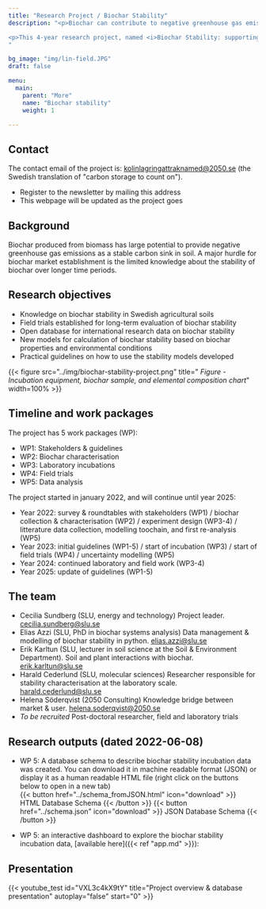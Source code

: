 ```yaml
---
title: "Research Project / Biochar Stability"
description: "<p>Biochar can contribute to negative greenhouse gas emissions in the form of long-term carbon storage. It is important for the development of the biochar market to strengthen the knowledge around biochar stability in soils over long times and to develop ways of accounting for biochar stability. </p>

<p>This 4-year research project, named <i>Biochar Stability: supporting transparent & reliable carbon removal</i>, is funded by the Swedish Energy Agency.<p>
"

bg_image: "img/lin-field.JPG"
draft: false

menu:
  main:
    parent: "More"
    name: "Biochar stability"
    weight: 1

---
```


<div class="col-md-8 text-left">

## Contact

The contact email of the project is: kolinlagringattraknamed@2050.se (the Swedish translation of "carbon storage to count on"). 
* Register to the newsletter by mailing this address 
* This webpage will be updated as the project goes

## Background
Biochar produced from biomass has large potential to provide negative greenhouse gas emissions as a stable carbon sink in soil. A major hurdle for biochar market establishment is the limited knowledge about the stability of biochar over longer time periods.

## Research objectives

* Knowledge on biochar stability in Swedish agricultural soils
* Field trials established for long-term evaluation of biochar stability
* Open database for international research data on biochar stability
* New models for calculation of biochar stability based on biochar properties and environmental conditions
* Practical guidelines on how to use the stability models developed

{{< figure src="../img/biochar-stability-project.png" title=" *Figure - Incubation equipment, biochar sample, and elemental composition chart*" width=100% >}}

## Timeline and work packages

The project has 5 work packages (WP):
* WP1: Stakeholders & guidelines
* WP2: Biochar characterisation
* WP3: Laboratory incubations
* WP4: Field trials
* WP5: Data analysis

The project started in january 2022, and will continue until year 2025:
* Year 2022: survey & roundtables with stakeholders (WP1) / biochar collection & characterisation (WP2) / experiment design (WP3-4) / litterature data collection, modelling toochain, and first re-analysis (WP5)
* Year 2023: initial guidelines (WP1-5) / start of incubation (WP3) / start of field trials (WP4) / uncertainty modelling (WP5)
* Year 2024: continued laboratory and field work (WP3-4)
* Year 2025: update of guidelines (WP1-5) 

## The team 

* Cecilia Sundberg (SLU, energy and technology) Project leader. cecilia.sundberg@slu.se 
* Elias Azzi (SLU, PhD in biochar systems analysis) Data management & modelling of biochar stability in python. elias.azzi@slu.se
* Erik Karltun (SLU, lecturer in soil science at the Soil & Environment Department). Soil and plant interactions with biochar. erik.karltun@slu.se
* Harald Cederlund (SLU, molecular sciences) Researcher responsible for stability characterisation at the laboratory scale. harald.cederlund@slu.se
* Helena Söderqvist (2050 Consulting) Knowledge bridge between market & user. helena.soderqvist@2050.se
* <i>To be recruited</i> Post-doctoral researcher, field and laboratory trials


## Research outputs (dated 2022-06-08)

* WP 5: A database schema to describe biochar stability incubation data was created. You can download it in machine readable format (JSON) or display it as a human readable HTML file (right click on the buttons below to open in a new tab) <br />
{{< button href="../schema_fromJSON.html" icon="download" >}} HTML Database Schema {{< /button >}} {{< button href="../schema.json" icon="download" >}} JSON Database Schema {{< /button >}}


* WP 5: an interactive dashboard to explore the biochar stability incubation data, [available here]({{< ref "app.md" >}}): 
## Presentation 

{{< youtube_test id="VXL3c4kX9tY" title="Project overview & database presentation" autoplay="false" start="0" >}} 

<br />
</div>

